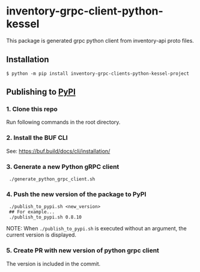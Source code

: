 # inventory-grpc-client-python-kessel

This package is generated grpc python client from inventory-api proto files.

## Installation

```shell
$ python -m pip install inventory-grpc-clients-python-kessel-project
```

## Publishing to [PyPI](https://pypi.org/project/inventory-grpc-clients-python-kessel-project/)

### 1. Clone this repo
Run following commands in the root directory.

### 2. Install the BUF CLI
See: https://buf.build/docs/cli/installation/

### 3. Generate a new Python gRPC client

```
 ./generate_python_grpc_client.sh
```
### 4. Push the new version of the package to PyPI

```
 ./publish_to_pypi.sh <new_version>
 ## For example...
 ./publish_to_pypi.sh 0.8.10
```

NOTE: When `./publish_to_pypi.sh` is executed without an argument, the current version is displayed.

### 5. Create PR with new version of python grpc client
The version is included in the commit.
